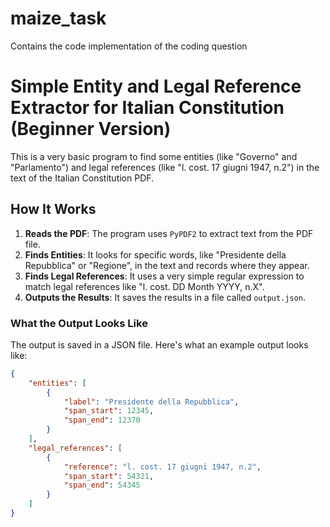 # maize_task
Contains the code implementation of the coding question


# Simple Entity and Legal Reference Extractor for Italian Constitution (Beginner Version)

This is a very basic program to find some entities (like "Governo" and "Parlamento") and legal references (like "l. cost. 17 giugni 1947, n.2") in the text of the Italian Constitution PDF.

## How It Works

1. **Reads the PDF**: The program uses `PyPDF2` to extract text from the PDF file.
2. **Finds Entities**: It looks for specific words, like "Presidente della Repubblica" or "Regione", in the text and records where they appear.
3. **Finds Legal References**: It uses a very simple regular expression to match legal references like "l. cost. DD Month YYYY, n.X".
4. **Outputs the Results**: It saves the results in a file called `output.json`.

### What the Output Looks Like

The output is saved in a JSON file. Here's what an example output looks like:

```json
{
    "entities": [
        {
            "label": "Presidente della Repubblica",
            "span_start": 12345,
            "span_end": 12370
        }
    ],
    "legal_references": [
        {
            "reference": "l. cost. 17 giugni 1947, n.2",
            "span_start": 54321,
            "span_end": 54345
        }
    ]
}
